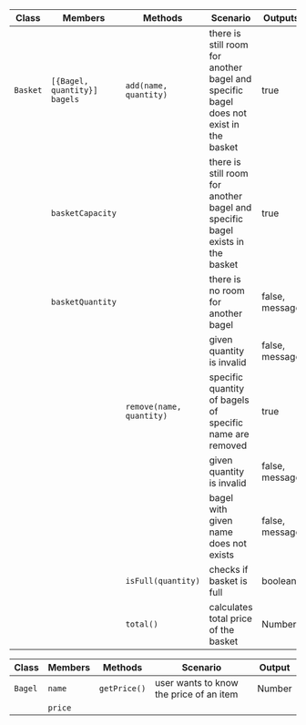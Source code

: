 
| Class    | Members                      | Methods                             | Scenario                                                                              | Outputs        |
|----------|------------------------------|-------------------------------------|---------------------------------------------------------------------------------------|----------------|
| `Basket` | `[{Bagel, quantity}] bagels` | `add(name, quantity)`               | there is still room for another bagel and specific bagel does not exist in the basket | true           |
|          | `basketCapacity`             |                                     | there is still room for another bagel and specific bagel exists in the basket         | true           |
|          | `basketQuantity`             |                                     | there is no room for another bagel                                                    | false, message |
|          |                              |                                     | given quantity is invalid                                                             | false, message |
|          |                              | `remove(name, quantity)`            | specific quantity of bagels of specific name are removed                              | true           |
|          |                              |                                     | given quantity is invalid                                                             | false, message |
|          |                              |                                     | bagel with given name does not exists                                                 | false, message |
|          |                              | `isFull(quantity)`                  | checks if basket is full                                                              | boolean        |
|          |                              | `total()`                           | calculates total price of the basket                                                  | Number         |

| Class    | Members  | Methods       | Scenario                                | Output |
|----------|----------|---------------|-----------------------------------------|--------|
| `Bagel`  | `name`   | `getPrice()`  | user wants to know the price of an item | Number |
|          | `price`  |               |                                         |        |
